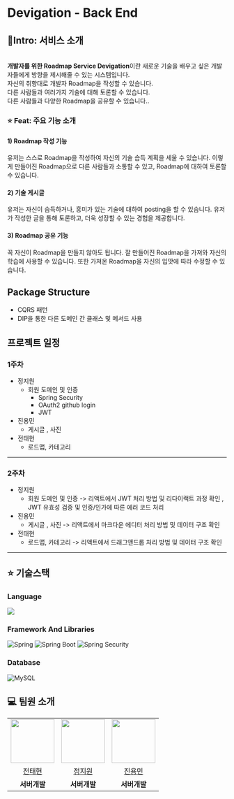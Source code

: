 # Devigation - Back End

## 🚀Intro: 서비스 소개
<br/>
<strong>개발자를 위한 Roadmap Service Devigation</strong>이란 새로운 기술을 배우고 싶은 개발자들에게 방향을 제시해줄 수 있는 시스템입니다.<br/>
자신의 취향대로 개발자 Roadmap을 작성할 수 있습니다.<br/>
다른 사람들과 여러가지 기술에 대해 토론할 수 있습니다. <br/>
다른 사람들과 다양한 Roadmap을 공유할 수 있습니다..


### ⭐️ Feat: 주요 기능 소개

#### 1) Roadmap 작성 기능
유저는 스스로 Roadmap을 작성하여 자신의 기술 습득 계획을 세울 수 있습니다.
이렇게 만들어진 Roadmap으로 다른 사람들과 소통할 수 있고, Roadmap에 대하여 토론할 수 있습니다.

#### 2) 기술 게시글
유저는 자신이 습득하거나, 흥미가 있는 기술에 대하여 posting을 할 수 있습니다.
유저가 작성한 글을 통해 토론하고, 더욱 성장할 수 있는 경험을 제공합니다.

#### 3) Roadmap 공유 기능
꼭 자신이 Roadmap을 만들지 않아도 됩니다. 잘 만들어진 Roadmap을 가져와 자신의 학습에 사용할 수 있습니다.
또한 가져온 Roadmap을 자신의 입맛에 따라 수정할 수 있습니다.

## Package Structure
- CQRS 패턴 
- DIP을 통한 다른 도메인 간 클래스 및 메서드 사용

## 프로젝트 일정
### 1주차
- 정지원
  - 회원 도메인 및 인증
    - Spring Security
    - OAuth2 github login
    - JWT
- 진용민
  - 게시글 , 사진
- 전태현
  - 로드맵, 카테고리

***

### 2주차
- 정지원
  - 회원 도메인 및 인증 -> 리액트에서 JWT 처리 방법 및 리다이랙트 과정 확인 , JWT 유효성 검증 및 인증/인가에 따른 에러 코드 처리
- 진용민
  - 게시글 , 사진 -> 리액트에서 마크다운 에디터 처리 방법 및 데이터 구조 확인
- 전태현
  - 로드맵, 카테고리 -> 리액트에서 드래그앤드롭 처리 방법 및 데이터 구조 확인

***

## ⭐️ 기술스택
### Language
<img src="https://img.shields.io/badge/java-007396?style=for-the-badge&logo=java&logoColor=white"> 

### Framework And Libraries
![Spring](https://img.shields.io/static/v1?style=for-the-badge&message=Spring&color=6DB33F&logo=Spring&logoColor=FFFFFF&label=)
![Spring Boot](https://img.shields.io/static/v1?style=for-the-badge&message=Spring+Boot&color=6DB33F&logo=Spring+Boot&logoColor=FFFFFF&label=)
![Spring Security](https://img.shields.io/static/v1?style=for-the-badge&message=Spring+Security&color=6DB33F&logo=Spring+Security&logoColor=FFFFFF&label=)

### Database
![MySQL](https://img.shields.io/badge/mysql-%2300f.svg?style=for-the-badge&logo=mysql&logoColor=white)



## 💻 팀원 소개

<table>
  <tr>
    <td align="center"><img src="https://avatars.githubusercontent.com/u/74136791?v=4" width="100" height="100"/></td>
    <td align="center"><img src="https://avatars.githubusercontent.com/u/19159759?v=4" width="100" height="100"/></td>
    <td align="center"><img src="https://avatars.githubusercontent.com/u/136034038?v=4" width="100" height="100"/></td>
  </tr>

  <tr>
    <td align="center"><a href="https://github.com/JeonTaeHyeon" target='_blank'>전태현</a></td>
    <td align="center"><a href="https://github.com/jiwon11" target='_blank'>정지원</a></td>
    <td align="center"><a href="https://github.com/CodeJugller" target='_blank'>진용민</a></td>

  </tr>

  <tr>
    <td align="center"><b>서버개발</b></td>
    <td align="center"><b>서버개발</b></td>
    <td align="center"><b>서버개발</b></td>
  </tr>

</table>

<br>



<br>
